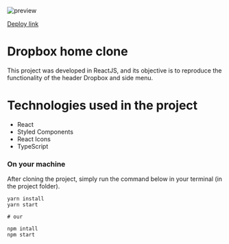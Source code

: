 ![preview](https://github.com/DAVI-REZENDE/clones-with-react/blob/main/dropbox-clone/public/previw-dropbox.gif)

[Deploy link](https://dropbox-clone-interface.netlify.app/)

# Dropbox home clone

This project was developed in ReactJS, and its objective is to reproduce the functionality of the header
Dropbox and side menu.


# Technologies used in the project

- React
- Styled Components
- React Icons
- TypeScript

### On your machine

After cloning the project, simply run the command below in your terminal (in the project folder).

```
yarn install
yarn start

# our

npm intall
npm start

```